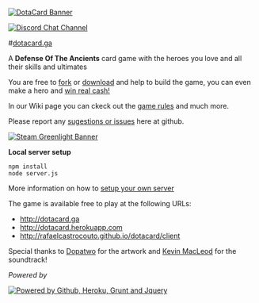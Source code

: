 [![DotaCard Banner](http://dotacard.herokuapp.com/client/img/banner.jpg)][1]

[![Discord Chat Channel](http://dotacard.herokuapp.com/client/img/discord.png)][2]

#[dotacard.ga][3]

A **Defense Of The Ancients** card game with the heroes you love and all their skills and ultimates

You are free to [fork][4] or [download][5] and help to build the game, you can even make a hero and [win real cash!][6]

In our Wiki page you can ckeck out the [game rules][7] and much more.

Please report any [sugestions or issues][8] here at github.

[![Steam Greenlight Banner](http://dotacard.herokuapp.com/client/img/greenlight-banner.png)][9]

**Local server setup**

    npm install
    node server.js

More information on how to [setup your own server][10]

The game is available free to play at the following URLs:

 - http://dotacard.ga
 - http://dotacard.herokuapp.com
 - http://rafaelcastrocouto.github.io/dotacard/client

Special thanks to [Dopatwo](https://www.youtube.com/user/dopatwo) for the artwork and [Kevin MacLeod](https://www.youtube.com/channel/UCBqb0wSlWVFBnSuTI3Tcxig) for the soundtrack!

*Powered by*

[![Powered by Github, Heroku, Grunt and Jquery](http://dotacard.herokuapp.com/client/img/poweredby-banner.jpg)][1]


[1]: http://dotacard.herokuapp.com

[2]: https://discord.gg/FvTDss3

[3]: http://dotacard.ga

[4]: https://github.com/rafaelcastrocouto/dotacard/fork

[5]: https://github.com/rafaelcastrocouto/dotacard/archive/gh-pages.zip

[6]: https://github.com/rafaelcastrocouto/dotacard/wiki/Dotacard-Wiki#how-to-develop-a-new-hero

[7]: https://github.com/rafaelcastrocouto/dotacard/wiki/Dotacard-Wiki#game-rules

[8]: https://github.com/rafaelcastrocouto/dotacard/issues/new

[9]: http://steamcommunity.com/sharedfiles/filedetails/?id=500624204

[10]: https://github.com/rafaelcastrocouto/dotacard/wiki/Dotacard-Wiki#how-to-setup-a-local-server